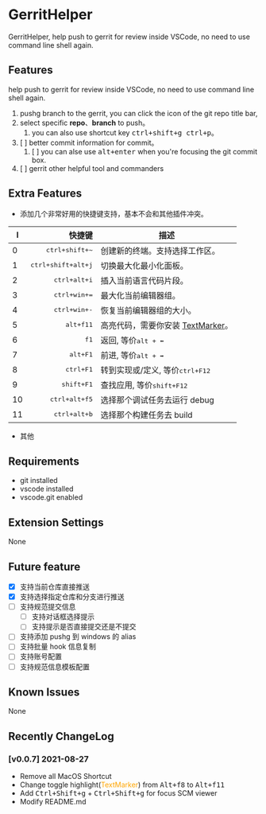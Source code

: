 # GerritHelper

GerritHelper, help push to gerrit for review inside VSCode, no need to use command line shell again.

## Features

help push to gerrit for review inside VSCode, no need to use command line shell again.

1. pushg branch to the gerrit, you can click the icon of the git repo title bar,
2. select specific **repo**、**branch** to push。
   1. you can also use shortcut key <kbd>ctrl+shift+g ctrl+p</kbd>。
3. [ ] better commit information for commit。
   1. [ ] you can alse use <kbd>alt+enter</kbd> when you're focusing the git commit box.
4. [ ] gerrit other helpful tool and commanders

## Extra Features

-  添加几个非常好用的快捷键支持，基本不会和其他插件冲突。


 I   |                      快捷键 | 描述
 --- | --------------------------: | --
 0   |     <kbd>ctrl+shift+~</kbd> | 创建新的终端。支持选择工作区。
 1   | <kbd>ctrl+shift+alt+j</kbd> | 切换最大化最小化面板。
 2   |       <kbd>ctrl+alt+i</kbd> | 插入当前语言代码片段。
 3   |       <kbd>ctrl+win+=</kbd> | 最大化当前编辑器组。
 4   |       <kbd>ctrl+win+-</kbd> | 恢复当前编辑器组的大小。
 5   |          <kbd>alt+f11</kbd> | 高亮代码，需要你安装 [TextMarker](https://marketplace.visualstudio.com/items?itemName=ryu1kn.text-marker)。
 6   |               <kbd>f1</kbd> | 返回, 等价<kbd>alt +  ⬅</kbd>
 7   |           <kbd>alt+F1</kbd> | 前进, 等价<kbd>alt +  ➡</kbd>
 8   |          <kbd>ctrl+F1</kbd> | 转到实现或/定义, 等价<kbd>ctrl+F12</kbd>
 9   |         <kbd>shift+F1</kbd> | 查找应用, 等价<kbd>shift+F12</kbd>
 10  |      <kbd>ctrl+alt+f5</kbd> | 选择那个调试任务去运行 debug
 11  |       <kbd>ctrl+alt+b</kbd> | 选择那个构建任务去 build



- 其他


## Requirements

- git installed
- vscode installed
- vscode.git enabled

## Extension Settings

None
## Future feature
- [x] 支持当前仓库直接推送
- [x] 支持选择指定仓库和分支进行推送
- [ ] 支持规范提交信息
  - [ ] 支持对话框选择提示
  - [ ] 支持提示是否直接提交还是不提交
- [ ] 支持添加 pushg 到 windows 的 alias
- [ ] 支持批量 hook 信息复制
- [ ] 支持账号配置
- [ ] 支持规范信息模板配置

## Known Issues

None

## Recently ChangeLog

### [v0.0.7] 2021-08-27
- Remove all MacOS Shortcut
- Change toggle highlight(<font color=orange>TextMarker</font>) from <kbd>Alt+f8</kbd> to <kbd>Alt+f11</kbd>
- Add <kbd>Ctrl+Shift+g</kbd> + <kbd>Ctrl+Shift+g</kbd> for focus SCM viewer
- Modify README.md

